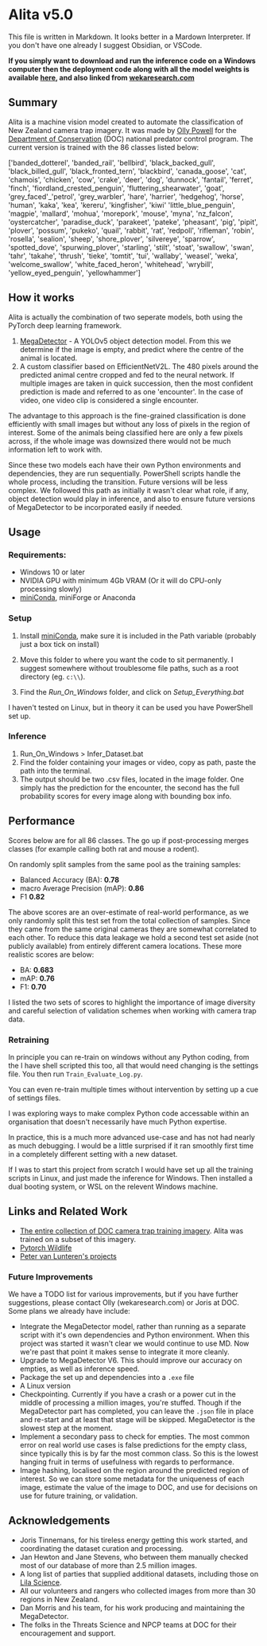 # Alita v5.0

This file is written in Markdown.  It looks better in a Mardown Interpreter.  If you don't have one already I suggest Obsidian, or VSCode.

**If you simply want to download and run the inference code on a Windows computer then the deployment code along with all the model weights is available [here](https://drive.google.com/drive/folders/1UWStcmoF3qRWodygs3mmQhvfmg2ALZj0), and also linked from [wekaresearch.com](https://wekaresearch.com)**


## Summary
Alita is a machine vision model created to automate the classification of New Zealand camera trap imagery.  It was made by  [Olly Powell](https://wekaresearch.com) for the [Department of Conservation](https://www.doc.govt.nz/) (DOC) national predator control program. The current version is trained with the 86 classes listed below:

['banded_dotterel', 'banded_rail', 'bellbird', 'black_backed_gull', 'black_billed_gull', 'black_fronted_tern', 'blackbird', 'canada_goose', 'cat', 'chamois', 'chicken', 'cow', 'crake', 'deer', 'dog', 'dunnock', 'fantail', 'ferret', 'finch', 'fiordland_crested_penguin', 'fluttering_shearwater', 'goat', 'grey_faced'_'petrol', 'grey_warbler', 'hare', 'harrier', 'hedgehog', 'horse', 'human', 'kaka', 'kea', 'kereru', 'kingfisher', 'kiwi' 'little_blue_penguin', 'magpie', 'mallard', 'mohua', 'morepork', 'mouse', 'myna', 'nz_falcon', 'oystercatcher', 'paradise_duck', 'parakeet',  'pateke', 'pheasant', 'pig', 'pipit', 'plover', 'possum', 'pukeko', 'quail', 'rabbit', 'rat', 'redpoll', 'rifleman', 'robin', 'rosella', 'sealion', 'sheep', 'shore_plover', 'silvereye', 'sparrow', 'spotted_dove', 'spurwing_plover', 'starling', 'stilt', 'stoat', 'swallow', 'swan', 'tahr', 'takahe', 'thrush', 'tieke', 'tomtit', 'tui', 'wallaby', 'weasel', 'weka', 'welcome_swallow', 'white_faced_heron', 'whitehead', 'wrybill', 'yellow_eyed_penguin', 'yellowhammer']

## How it works
Alita is actually the combination of two seperate models, both using the PyTorch deep learning framework. 
1. [MegaDetector](https://github.com/microsoft/CameraTraps/blob/main/megadetector.md)   - A YOLOv5 object detection model.  From this we determine if the image is empty, and predict where the centre of the animal is located.
2. A custom classifier based on EfficientNetV2L.  The 480 pixels around the predicted animal centre cropped and fed to the neural network.  If multiple images are taken in quick succession, then the most confident prediction is made and referred to as one 'encounter'.  In the case of video, one video clip is considered a single encounter.

The advantage to this approach is the fine-grained classification is done efficiently with small images but without any loss of pixels in the region of interest. Some of the animals being classified here are only a few pixels across, if the whole image was downsized there would not be much information left to work with.

Since these two models each have their own Python environments and dependencies, they are run sequentially.  PowerShell scripts handle the whole process, including the transition.  Future versions will be less complex.  We followed this path as initially it wasn't clear what role, if any, object detection would play in inference, and also to ensure future versions of MegaDetector to be incorporated easily if needed.  

## Usage

### Requirements:
- Windows 10 or later
- NVIDIA GPU with minimum 4Gb VRAM (Or it will do CPU-only processing slowly)
- [miniConda](https://docs.anaconda.com/miniconda/), miniForge or Anaconda

### Setup
1.  Install [miniConda](https://docs.anaconda.com/miniconda/), make sure it is included in the Path variable (probably just a box tick on install)
2. Move this folder to where you want the code to sit permanently.  I suggest somewhere without troublesome file paths, such as a root directory (eg. `c:\\`).

3.  Find the *Run_On_Windows* folder, and click on *Setup_Everything.bat*

I haven't tested on Linux, but in theory it can be used you have PowerShell set up.  

### Inference
1. Run_On_Windows > Infer_Dataset.bat
2. Find the folder containing your images or video, copy as path, paste the path into the terminal.
3. The output should be two .csv files, located in the image folder.  One simply has the prediction for the encounter, the second has the full probability scores for every image along with bounding box info.


## Performance
Scores below are for all 86 classes.  The go up if post-processing merges classes (for example calling both rat and mouse a rodent).  

On randomly split samples from the same pool as the training samples:

- Balanced Accuracy (BA):  **0.78**  
- macro Average Precision (mAP):  **0.86**  
- F1  **0.82**  

The above scores are an over-estimate of real-world performance, as we only randomly split this test set from the total collection of samples. Since they came from the same original cameras they are somewhat correlated to each other. To reduce this data leakage we hold a second test set aside (not publicly available) from entirely different camera locations.  These more realistic scores are below:

- BA:  **0.683**   
- mAP:  **0.76**     	
- F1:  **0.70**  

I listed the two sets of scores to highlight the importance of image diversity and careful selection of validation schemes when working with camera trap data.

### Retraining
In principle you can re-train on windows without any Python coding, from the I have shell scripted this too, all that would need changing is the settings file.  You then run `Train_Evaluate_Log.py`.  

You can even re-train multiple times without intervention by setting up a cue of settings files.

I was exploring ways to make complex Python code accessable within an organisation that doesn't necessarily have much Python expertise.

In practice, this is a much more advanced use-case and has not had nearly as much debugging.  I would be a little surprised if it ran smoothly first time in a completely different setting with a new dataset.  

If I was to start this project from scratch I would have set up all the training scripts in Linux, and just made the inference for Windows.  Then installed a dual booting system, or WSL on the relevent Windows machine.

## Links and Related Work

- [The entire collection of DOC camera trap training imagery](https://lila.science/datasets/nz-trailcams).  Alita was trained on a subset of this imagery. 
- [Pytorch Wildlife](https://github.com/microsoft/CameraTraps/blob/main/megadetector.md)  
- [Peter van Lunteren's projects](https://addaxdatascience.com/projects/)

### Future Improvements
We have a TODO list for various improvements, but if you have further suggestions, please contact Olly (wekaresearch.com) or Joris at DOC.  Some plans we already have include:

- Integrate the MegaDetector model, rather than running as a separate  script with it's own dependencies and Python environment.  When this project was started it wasn't clear we would continue to use MD.  Now we're past that point it makes sense to integrate it more cleanly.
- Upgrade to MegaDetector V6.  This should improve our accuracy on empties, as well as inference speed.
- Package the set up and dependencies into a `.exe` file
- A Linux version
- Checkpointing.   Currently if you have a crash or a power cut in the middle of processing a million images, you're stuffed.  Though if the MegaDetector part has completed, you can leave the `.json` file in place and re-start and at least that stage will be skipped.  MegaDetector is the slowest step at the moment.
- Implement a secondary pass to check for empties.  The most common error on real world use cases is false predictions for the empty class, since typically this is by far the most common class.  So this is the lowest hanging fruit in terms of usefulness with regards to performance.
- Image hashing, localised on the region around the predicted region of interest.  So we can store some metadata for the uniqueness of each image, estimate the value of the image to DOC, and use for decisions on use for future training, or validation.

## Acknowledgements
- Joris Tinnemans, for his tireless energy getting this work started, and coordinating the dataset curation and processing. 
- Jan Hewton and Jane Stevens, who between them manually checked most of our database of more than 2.5 million images.
- A long list of parties that supplied additional datasets, including those on [Lila Science](https://lila.science/).
- All our volunteers and rangers who collected images from more than 30 regions in New Zealand.
- Dan Morris and his team, for his work producing and maintaining the MegaDetector.
- The folks in the Threats Science and NPCP teams at DOC for their encouragement and support.
